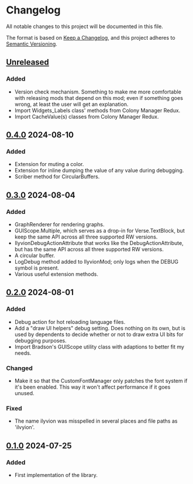 # Changelog

All notable changes to this project will be documented in this file.

The format is based on [Keep a Changelog](https://keepachangelog.com/en/1.0.0/),
and this project adheres to [Semantic Versioning](https://semver.org/spec/v2.0.0.html).

## [Unreleased]

### Added

-   Version check mechanism. Something to make me more comfortable with releasing mods that depend on this mod; even if something goes wrong, at least the user will get an explanation.
-   Import Widgets_Labels class' methods from Colony Manager Redux.
-   Import CacheValue(s) classes from Colony Manager Redux.

## [0.4.0] 2024-08-10

### Added

-   Extension for muting a color.
-   Extension for inline dumping the value of any value during debugging.
-   Scriber method for CircularBuffers.

## [0.3.0] 2024-08-04

### Added

-   GraphRenderer for rendering graphs.
-   GUIScope.Multiple, which serves as a drop-in for Verse.TextBlock, but keep the same API across all three supported RW versions.
-   IlyvionDebugActionAttribute that works like the DebugActionAttribute, but has the same API across all three supported RW versions.
-   A circular buffer.
-   LogDebug method added to IlyvionMod; only logs when the DEBUG symbol is present.
-   Various useful extension methods.

## [0.2.0] 2024-08-01

### Added

-   Debug action for hot reloading language files.
-   Add a "draw UI helpers" debug setting. Does nothing on its own, but is used by dependents to decide whether or not to draw extra UI bits for debugging purposes.
-   Import Bradson's GUIScope utility class with adaptions to better fit my needs.

### Changed

-   Make it so that the CustomFontManager only patches the font system if it's been enabled. This way it won't affect performance if it goes unused.

### Fixed

-   The name ilyvion was misspelled in several places and file paths as 'ilvyion'.

## [0.1.0] 2024-07-25

### Added

-   First implementation of the library.

[Unreleased]: https://github.com/ilyvion/ilyvion-laboratory/compare/v0.4.0...HEAD
[0.4.0]: https://github.com/ilyvion/ilyvion-laboratory/compare/v0.3.0...v0.4.0
[0.3.0]: https://github.com/ilyvion/ilyvion-laboratory/compare/v0.2.0...v0.3.0
[0.2.0]: https://github.com/ilyvion/ilyvion-laboratory/compare/v0.1.0...v0.2.0
[0.1.0]: https://github.com/ilyvion/ilyvion-laboratory/releases/tag/v0.1.0
